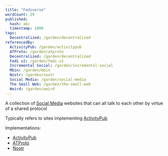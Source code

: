 ```yaml
---
title: "Fediverse"
wordCount: 29
published:
  hash: abc
  timestamp: 1000
tags:
  Decentralized: /garden/decentralized
referencedBy:
  ActivityPub: /garden/activitypub
  ATProto: /garden/atproto
  Decentralized: /garden/decentralized
  Fedi v2: /garden/fedi-v2
  Incremental Social: /garden/incremental-social
  Mbin: /garden/mbin
  Nostr: /garden/nostr
  Social Media: /garden/social-media
  The Small Web: /garden/the-small-web
  Weird: /garden/weird
---
```


A collection of [Social Media](/garden/social-media) websites that can all talk to each other by virtue of a shared protocol

Typically refers to sites implementing [ActivityPub](/garden/activitypub)

Implementations:
- [ActivityPub](/garden/activitypub)
- [ATProto](/garden/atproto)
- [Nostr](/garden/nostr)